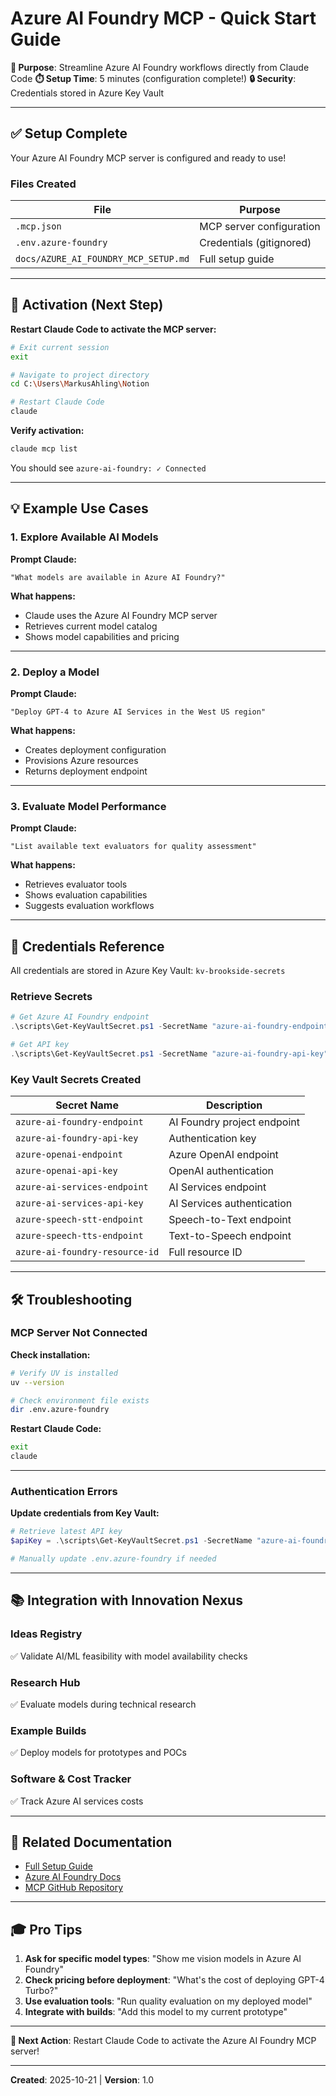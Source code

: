 # Azure AI Foundry MCP - Quick Start Guide

**🎯 Purpose**: Streamline Azure AI Foundry workflows directly from Claude Code
**⏱️ Setup Time**: 5 minutes (configuration complete!)
**🔒 Security**: Credentials stored in Azure Key Vault

---

## ✅ Setup Complete

Your Azure AI Foundry MCP server is configured and ready to use!

### Files Created

| File | Purpose |
|------|---------|
| `.mcp.json` | MCP server configuration |
| `.env.azure-foundry` | Credentials (gitignored) |
| `docs/AZURE_AI_FOUNDRY_MCP_SETUP.md` | Full setup guide |

---

## 🚀 Activation (Next Step)

**Restart Claude Code to activate the MCP server:**

```bash
# Exit current session
exit

# Navigate to project directory
cd C:\Users\MarkusAhling\Notion

# Restart Claude Code
claude
```

**Verify activation:**

```bash
claude mcp list
```

You should see `azure-ai-foundry: ✓ Connected`

---

## 💡 Example Use Cases

### 1. Explore Available AI Models

**Prompt Claude:**
```
"What models are available in Azure AI Foundry?"
```

**What happens:**
- Claude uses the Azure AI Foundry MCP server
- Retrieves current model catalog
- Shows model capabilities and pricing

---

### 2. Deploy a Model

**Prompt Claude:**
```
"Deploy GPT-4 to Azure AI Services in the West US region"
```

**What happens:**
- Creates deployment configuration
- Provisions Azure resources
- Returns deployment endpoint

---

### 3. Evaluate Model Performance

**Prompt Claude:**
```
"List available text evaluators for quality assessment"
```

**What happens:**
- Retrieves evaluator tools
- Shows evaluation capabilities
- Suggests evaluation workflows

---

## 🔑 Credentials Reference

All credentials are stored in Azure Key Vault: `kv-brookside-secrets`

### Retrieve Secrets

```powershell
# Get Azure AI Foundry endpoint
.\scripts\Get-KeyVaultSecret.ps1 -SecretName "azure-ai-foundry-endpoint"

# Get API key
.\scripts\Get-KeyVaultSecret.ps1 -SecretName "azure-ai-foundry-api-key"
```

### Key Vault Secrets Created

| Secret Name | Description |
|-------------|-------------|
| `azure-ai-foundry-endpoint` | AI Foundry project endpoint |
| `azure-ai-foundry-api-key` | Authentication key |
| `azure-openai-endpoint` | Azure OpenAI endpoint |
| `azure-openai-api-key` | OpenAI authentication |
| `azure-ai-services-endpoint` | AI Services endpoint |
| `azure-ai-services-api-key` | AI Services authentication |
| `azure-speech-stt-endpoint` | Speech-to-Text endpoint |
| `azure-speech-tts-endpoint` | Text-to-Speech endpoint |
| `azure-ai-foundry-resource-id` | Full resource ID |

---

## 🛠️ Troubleshooting

### MCP Server Not Connected

**Check installation:**
```bash
# Verify UV is installed
uv --version

# Check environment file exists
dir .env.azure-foundry
```

**Restart Claude Code:**
```bash
exit
claude
```

---

### Authentication Errors

**Update credentials from Key Vault:**
```powershell
# Retrieve latest API key
$apiKey = .\scripts\Get-KeyVaultSecret.ps1 -SecretName "azure-ai-foundry-api-key"

# Manually update .env.azure-foundry if needed
```

---

## 📚 Integration with Innovation Nexus

### Ideas Registry
✅ Validate AI/ML feasibility with model availability checks

### Research Hub
✅ Evaluate models during technical research

### Example Builds
✅ Deploy models for prototypes and POCs

### Software & Cost Tracker
✅ Track Azure AI services costs

---

## 🔗 Related Documentation

- [Full Setup Guide](./AZURE_AI_FOUNDRY_MCP_SETUP.md)
- [Azure AI Foundry Docs](https://learn.microsoft.com/en-us/azure/ai-foundry/)
- [MCP GitHub Repository](https://github.com/azure-ai-foundry/mcp-foundry)

---

## 🎓 Pro Tips

1. **Ask for specific model types**: "Show me vision models in Azure AI Foundry"
2. **Check pricing before deployment**: "What's the cost of deploying GPT-4 Turbo?"
3. **Use evaluation tools**: "Run quality evaluation on my deployed model"
4. **Integrate with builds**: "Add this model to my current prototype"

---

**🎯 Next Action**: Restart Claude Code to activate the Azure AI Foundry MCP server!

---

**Created**: 2025-10-21 | **Version**: 1.0
